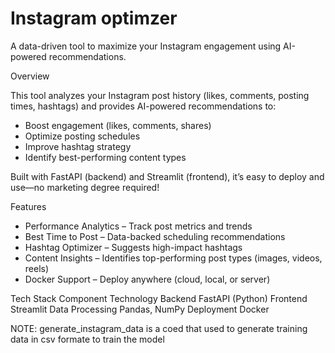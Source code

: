 # Instagram optimzer
A data-driven tool to maximize your Instagram engagement using AI-powered recommendations.

 Overview
 
This tool analyzes your Instagram post history (likes, comments, posting times, hashtags) and provides AI-powered recommendations to:
- Boost engagement (likes, comments, shares)
- Optimize posting schedules
- Improve hashtag strategy
- Identify best-performing content types

Built with FastAPI (backend) and Streamlit (frontend), it’s easy to deploy and use—no marketing degree required!

 Features
- Performance Analytics – Track post metrics and trends
- Best Time to Post – Data-backed scheduling recommendations
- Hashtag Optimizer – Suggests high-impact hashtags
- Content Insights – Identifies top-performing post types (images, videos, reels)
- Docker Support – Deploy anywhere (cloud, local, or server)

 Tech Stack
Component	Technology
Backend	FastAPI (Python)
Frontend	Streamlit
Data Processing	Pandas, NumPy
Deployment	Docker

NOTE: generate_instagram_data is a coed that used to generate training data in csv formate to train the model
